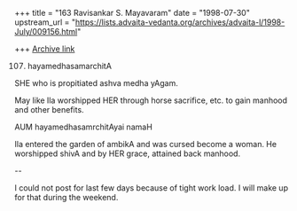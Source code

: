 +++
title = "163 Ravisankar S. Mayavaram"
date = "1998-07-30"
upstream_url = "https://lists.advaita-vedanta.org/archives/advaita-l/1998-July/009156.html"

+++
[Archive link](https://lists.advaita-vedanta.org/archives/advaita-l/1998-July/009156.html)

107. hayamedhasamarchitA

SHE who is propitiated ashva medha yAgam.

May like Ila worshipped HER through horse sacrifice, etc. to gain
manhood and other benefits.

AUM hayamedhasamrchitAyai namaH

Ila entered the garden of ambikA and was cursed become a woman.
He worshipped shivA and by HER grace, attained back manhood.

--

I could not post for last few days because of tight work load. I
will make up for that during the weekend.

